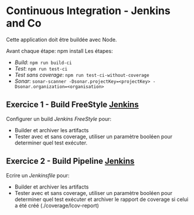 # Continuous Integration - Jenkins and Co  

Cette application doit être buildée avec Node.

Avant chaque étape: npm install
Les étapes:
* _Build_: `npm run build-ci`  
* _Test_: `npm run test-ci`
* _Test sans coverage_: `npm run test-ci-without-coverage` 
* _Sonar_: `sonar-scanner -Dsonar.projectKey=<projectKey> -Dsonar.organization=<organisation>`

## Exercice 1 - Build FreeStyle [Jenkins](http://localhost:8080)    
      
Configurer un build *Jenkins FreeStyle* pour:

* Builder et archiver les artifacts
* Tester avec et sans coverage, utiliser un paramètre booléen pour determiner quel test exécuter. 
  
## Exercice 2 - Build Pipeline [Jenkins](http://localhost:8080)

Ecrire un *Jenkinsfile* pour:

* Builder et archiver les artifacts
* Tester avec et sans coverage, utiliser un paramètre booléen pour determiner quel test exécuter et archiver le rapport de coverage si celui a été créé (./coverage/lcov-report)